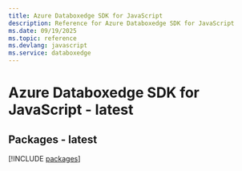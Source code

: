 ```yaml
---
title: Azure Databoxedge SDK for JavaScript
description: Reference for Azure Databoxedge SDK for JavaScript
ms.date: 09/19/2025
ms.topic: reference
ms.devlang: javascript
ms.service: databoxedge
---
```

# Azure Databoxedge SDK for JavaScript - latest
## Packages - latest
[!INCLUDE [packages](databoxedge-index.md)]